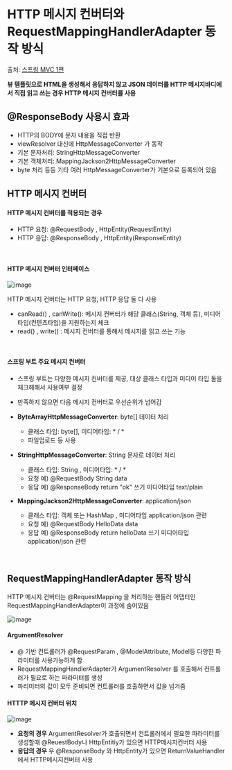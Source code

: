 # HTTP 메시지 컨버터와 RequestMappingHandlerAdapter 동작 방식

출처: [스프링 MVC 1편](https://www.inflearn.com/course/%EC%8A%A4%ED%94%84%EB%A7%81-mvc-1/dashboard)

**뷰 템플릿으로 HTML을 생성해서 응답하지 않고 JSON 데이터를 HTTP 메시지바디에서 직접 읽고 쓰는 경우 HTTP 메시지 컨버터를 사용**

## @ResponseBody 사용시 효과

* HTTP의 BODY에 문자 내용을 직접 반환
* viewResolver 대신에 HttpMessageConverter 가 동작
* 기본 문자처리: StringHttpMessageConverter
* 기본 객체처리: MappingJackson2HttpMessageConverter
* byte 처리 등등 기타 여러 HttpMessageConverter가 기본으로 등록되어 있음

## HTTP 메시지 컨버터

#### HTTP 메시지 컨버터를 적용되는 경우

* HTTP 요청: @RequestBody , HttpEntity(RequestEntity)
* HTTP 응답: @ResponseBody , HttpEntity(ResponseEntity)

<br>

#### HTTP 메시지 컨버터 인터페이스

![image](https://user-images.githubusercontent.com/83762364/189519065-3a2c2a45-49ca-420e-be26-431613c0737f.png)

HTTP 메시지 컨버터는 HTTP 요청, HTTP 응답 둘 다 사용
* canRead() , canWrite(): 메시지 컨버터가 해당 클래스(String, 객체 등), 미디어타입(컨텐츠타입)을 지원하는지 체크
* read() , write() : 메시지 컨버터를 통해서 메시지를 읽고 쓰는 기능

<br>

#### 스프링 부트 주요 메시지 컨버터

* 스프링 부트는 다양한 메시지 컨버터를 제공, 대상 클래스 타입과 미디어 타입 둘을 체크해해서 사용여부 결정
* 만족하지 않으면 다음 메시지 컨버터로 우선순위가 넘어감

* **ByteArrayHttpMessageConverter**: byte[] 데이터 처리
  * 클래스 타입: byte[], 미디어타입: * / *
  * 파일업로드 등 사용

* **StringHttpMessageConverter**: String 문자로 데이터 처리
  * 클래스 타입: String , 미디어타입: * / *
  * 요청 예) @RequestBody String data
  * 응답 예) @ResponseBody return "ok" 쓰기 미디어타입 text/plain

* **MappingJackson2HttpMessageConverter**: application/json
  * 클래스 타입: 객체 또는 HashMap , 미디어타입 application/json 관련
  * 요청 예) @RequestBody HelloData data
  * 응답 예) @ResponseBody return helloData 쓰기 미디어타입 application/json 관련

<br>

## RequestMappingHandlerAdapter 동작 방식

HTTP 메시지 컨버터는 @RequestMapping 을 처리하는 핸들러 어댑터인 RequestMappingHandlerAdapter이 과정에 숨어있음

![image](https://user-images.githubusercontent.com/83762364/189520210-a842d273-5751-4e79-bfaa-4869b230a8f8.png)

#### ArgumentResolver

* @ 기반 컨트롤러가 @RequestParam , @ModelAttribute, Model등 다양한 파라미터를 사용가능하게 함
* RequestMappingHandlerAdapter가 ArgumentResolver 를 호출해서 컨트롤러가 필요로 하는 파라미터를 생성
* 파리미터의 값이 모두 준비되면 컨트롤러를 호출하면서 값을 넘겨줌

#### HTTTP 메시지 컨버터 위치

![image](https://user-images.githubusercontent.com/83762364/189519909-d21f5558-6938-4f10-8837-5de4eb556e64.png)

* **요청의 경우** ArgumentResolver가 호출되면서 컨트롤러에서 필요한 파라미터를 생성할때 @ReuestBody나 HttpEntitiy가 있으면 HTTP메시지컨버터 사용
* **응답의 경우** 우 @ResponseBody 와 HttpEntity가 있으면 ReturnValueHandler에서 HTTP메시지컨버터 사용









